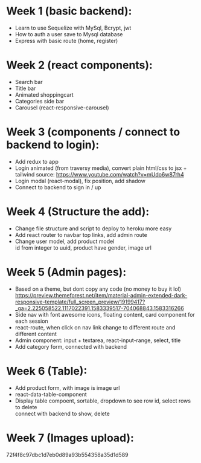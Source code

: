 # Week 1 (basic backend): 
* Learn to use Sequelize with MySql, Bcrypt, jwt
* How to auth a user save to Mysql database
* Express with basic route (home, register)
# Week 2 (react components):
* Search bar
* Title bar
* Animated shoppingcart
* Categories side bar
* Carousel (react-responsive-carousel)
# Week 3 (components / connect to backend to login):
* Add redux to app
* Login animated (from traversy media), convert plain html/css to jsx + tailwind
source: https://www.youtube.com/watch?v=mUdo6w87rh4
* Login modal (react-modal), fix position, add shadow
* Connect to backend to sign in / up
# Week 4 (Structure the add):
* Change file structure and script to deploy to heroku more easy
* Add react router to navbar top links, add admin route
* Change user model, add product model </br>
id from integer to uuid, product have gender, image url
# Week 5 (Admin pages):
* Based on a theme, but dont copy any code (no money to buy it lol) <br/>
https://preview.themeforest.net/item/material-admin-extended-dark-responsive-template/full_screen_preview/19199417?_ga=2.225058522.1117022391.1583339517-704068843.1583316266
* Side nav with font awesome icons, floating content, card component for each session
* react-route, when click on nav link change to different route and different content
* Admin component: input + textarea, react-input-range, select, title
* Add category form, connected with backend
# Week 6 (Table):
* Add product form, with image is image url
* react-data-table-component
* Display table compoent, sortable, dropdown to see row id, select rows to delete <br/>
connect with backend to show, delete
# Week 7 (Images upload):
72f4f8c97dbc1d7eb0d89a93b554358a35d1d589